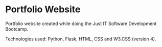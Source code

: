# Portfolio Website

Portfolio website created while doing the Just IT Software Development Bootcamp.

Technologies used: Python, Flask, HTML, CSS and W3.CSS (version 4).
